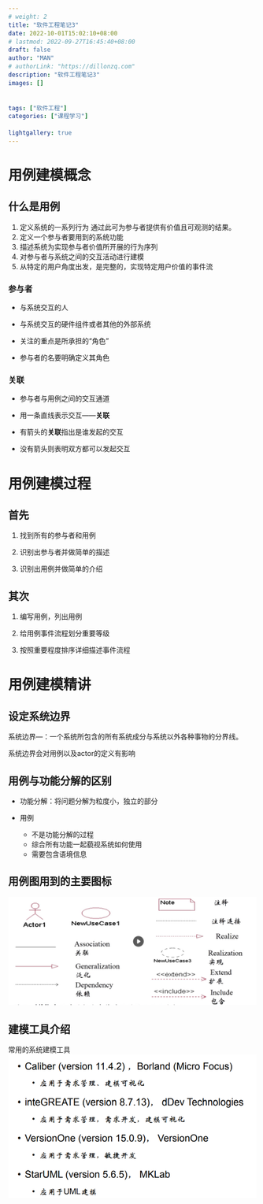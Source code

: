 ```yaml
---
# weight: 2
title: "软件工程笔记3"
date: 2022-10-01T15:02:10+08:00
# lastmod: 2022-09-27T16:45:40+08:00
draft: false
author: "MAN"
# authorLink: "https://dillonzq.com"
description: "软件工程笔记3"
images: []


tags: ["软件工程"]
categories: ["课程学习"]

lightgallery: true
---
```


# 用例建模概念

## 什么是用例

1. 定义系统的一系列行为 通过此可为参与者提供有价值且可观测的结果。
2. 定义一个参与者要用到的系统功能
3. 描述系统为实现参与者价值所开展的行为序列
4. 对参与者与系统之间的交互活动进行建模
5. 从特定的用户角度出发，是完整的，实现特定用户价值的事件流

### **参与者**

- 与系统交互的人

- 与系统交互的硬件组件或者其他的外部系统

- 关注的重点是所承担的“角色”

- 参与者的名要明确定义其角色

### **关联**

- 参与者与用例之间的交互通道

- 用一条直线表示交互——**关联**

- 有箭头的**关联**指出是谁发起的交互

- 没有箭头则表明双方都可以发起交互

# 用例建模过程

## 首先

1. 找到所有的参与者和用例

2. 识别出参与者并做简单的描述

3. 识别出用例并做简单的介绍

## 其次

1. 编写用例，列出用例

2. 给用例事件流程划分重要等级

3. 按照重要程度排序详细描述事件流程

# 用例建模精讲

## 设定系统边界
系统边界—：一个系统所包含的所有系统成分与系统以外各种事物的分界线。

系统边界会对用例以及actor的定义有影响

## 用例与功能分解的区别
- 功能分解：将问题分解为粒度小，独立的部分

- 用例
  - 不是功能分解的过程
  - 综合所有功能一起藐视系统如何使用
  - 需要包含语境信息


## 用例图用到的主要图标
![](1.png)
## 建模工具介绍
常用的系统建模工具
![](2.png)